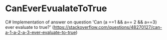 # CanEverEvualateToTrue
C# Implementation of answer on question 'Can (a ==1 &amp;&amp; a== 2 &amp;&amp; a==3) ever evaluate to true?' (https://stackoverflow.com/questions/48270127/can-a-1-a-2-a-3-ever-evaluate-to-true)
